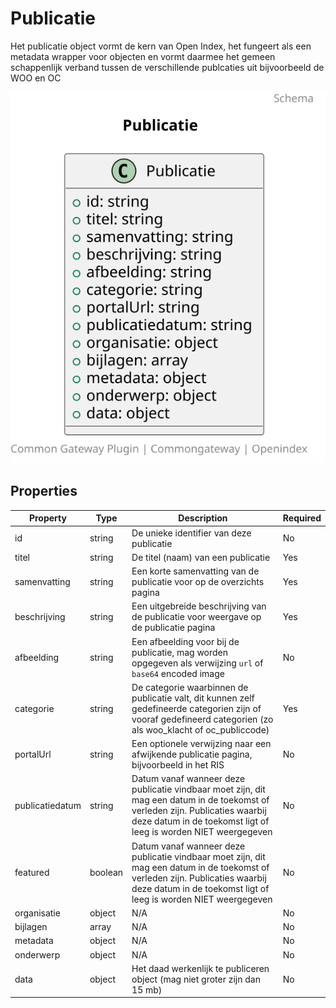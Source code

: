 # Publicatie

Het publicatie object vormt de kern van Open Index, het fungeert als een metadata wrapper voor objecten en vormt daarmee het gemeen schappenlijk verband tussen de verschillende publcaties uit bijvoorbeeld de WOO en OC

![Class Diagram](https://github.com/CommonGateway/OpenIndex/blob/documentation-2024/docs/schema/publicatie.svg)

## Properties

| Property | Type | Description | Required |
|----------|------|-------------|----------|
| id | string | De unieke identifier van deze publicatie | No |
| titel | string | De titel (naam) van een publicatie | Yes |
| samenvatting | string | Een korte samenvatting van de publicatie voor op de overzichts pagina | Yes |
| beschrijving | string | Een uitgebreide beschrijving van de publicatie voor weergave op de publicatie pagina | Yes |
| afbeelding | string | Een afbeelding voor bij de publicatie, mag worden opgegeven als verwijzing `url` of `base64` encoded image | No |
| categorie | string | De categorie waarbinnen de publicatie valt, dit kunnen zelf gedefineerde categorien zijn of vooraf gedefineerd categorien (zo als woo_klacht of oc_publiccode) | Yes |
| portalUrl | string | Een optionele verwijzing naar een afwijkende publicatie pagina, bijvoorbeeld in het RIS | No |
| publicatiedatum | string | Datum vanaf wanneer deze publicatie vindbaar moet zijn, dit mag een datum in de toekomst of verleden zijn. Publicaties waarbij deze datum in de toekomst ligt of leeg is worden NIET weergegeven | No |
| featured | boolean | Datum vanaf wanneer deze publicatie vindbaar moet zijn, dit mag een datum in de toekomst of verleden zijn. Publicaties waarbij deze datum in de toekomst ligt of leeg is worden NIET weergegeven | No |
| organisatie | object | N/A | No |
| bijlagen | array | N/A | No |
| metadata | object | N/A | No |
| onderwerp | object | N/A | No |
| data | object | Het daad werkenlijk te publiceren object (mag niet groter zijn dan 15 mb) | No |
